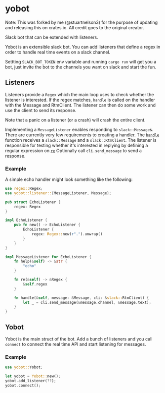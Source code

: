 # yobot
Note: This was forked by me (@stuartnelson3) for the purpose of updating and
releasing this on crates.io. All credit goes to the original creator.

Slack bot that can be extended with listeners.

Yobot is an extensible slack bot. You can add listeners that define a regex in order to
handle real time events on a slack channel.

Settting `SLACK_BOT_TOKEN` env variable and running `cargo run` will get you a bot,
just invite the bot to the channels you want on slack and start the fun.

## Listeners

Listeners provide a `Regex` which the main loop uses to check whether the listener is interested.
If the regex matches, `handle` is called on the handler with the Message and RtmClient. The
listener can then do some work and use the client to send its response.

Note that a panic on a listener (or a crash) will crash the entire client.

Implementing a `MessageListener` enables responding to `slack::Message`s. There
are currently very few requirements to creating a handler. The
[`handle`](#method.handle) function receives a `slack::Message` and a `slack::RtmClient`.
The listener is responsible for testing whether it's interested in replying by
defining a regular expression on [`re`](#method.re)
Optionally call `cli.send_message` to send a response.

### Example

A simple echo handler might look something like the following:

```rust
use regex::Regex;
use yobot::listener::{MessageListener, Message};

pub struct EchoListener {
    regex: Regex
}

impl EchoListener {
    pub fn new() -> EchoListener {
        EchoListener {
            regex: Regex::new(r".").unwrap()
        }
    }
}

impl MessageListener for EchoListener {
    fn help(&self) -> &str {
        "echo"
    }

    fn re(&self) -> &Regex {
        &self.regex
    }

    fn handle(&self, message: &Message, cli: &slack::RtmClient) {
        let _ = cli.send_message(&message.channel, &message.text);
    }
}
```

## Yobot

Yobot is the main struct of the bot. Add a bunch of listeners and you call `connect` to connect
the real time API and start listening for messages.

### Example

```rust
use yobot::Yobot;

let yobot = Yobot::new();
yobot.add_listener(??);
yobot.connect();
```
